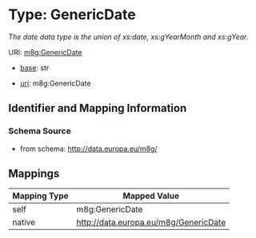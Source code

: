 # Type: GenericDate 




_The date data type is the union of xs:date, xs:gYearMonth and xs:gYear._



URI: [m8g:GenericDate](http://data.europa.eu/m8g/GenericDate)

* [base](https://w3id.org/linkml/base): str

* [uri](https://w3id.org/linkml/uri): m8g:GenericDate









## Identifier and Mapping Information







### Schema Source


* from schema: http://data.europa.eu/m8g/




## Mappings

| Mapping Type | Mapped Value |
| ---  | ---  |
| self | m8g:GenericDate |
| native | http://data.europa.eu/m8g/GenericDate |



